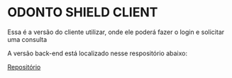 # ODONTO SHIELD CLIENT

<p>Essa é a versão do cliente utilizar, onde ele poderá fazer o login e solicitar uma consulta</p>

<p>A versão back-end está localizado nesse respositório abaixo:</p>

[Repositório](https://github.com/dilsoncampelo10/odonto-shield)